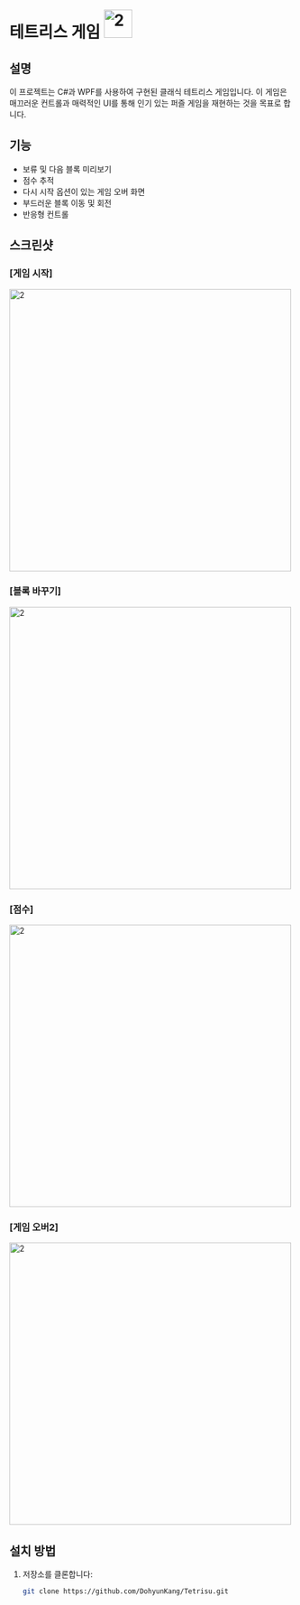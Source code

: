 # 테트리스 게임 <img width="50" alt="2" src="https://github.com/user-attachments/assets/c58c796f-53bd-43b7-8f58-76ff2932e49d">

## 설명
이 프로젝트는 C#과 WPF를 사용하여 구현된 클래식 테트리스 게임입니다. 이 게임은 매끄러운 컨트롤과 매력적인 UI를 통해 인기 있는 퍼즐 게임을 재현하는 것을 목표로 합니다.

## 기능
- 보류 및 다음 블록 미리보기
- 점수 추적
- 다시 시작 옵션이 있는 게임 오버 화면
- 부드러운 블록 이동 및 회전
- 반응형 컨트롤

## 스크린샷
### [게임 시작] 

<img width="500" alt="2" src="https://github.com/user-attachments/assets/868a694d-c9ce-4e72-81e0-1ae7338f8beb">

### [블록 바꾸기]

<img width="500" alt="2" src="https://github.com/user-attachments/assets/1d4aa2e0-1aaa-4321-b2bc-32223f80e874">

### [점수]

<img width="500" alt="2" src="https://github.com/user-attachments/assets/76452af2-e980-42ad-baff-6e8bd39f5d4d">

### [게임 오버2]

<img width="500" alt="2" src="https://github.com/user-attachments/assets/114feeb7-2f11-4574-a263-3eb85e356de1">

## 설치 방법
1. 저장소를 클론합니다:
   ```bash
   git clone https://github.com/DohyunKang/Tetrisu.git
